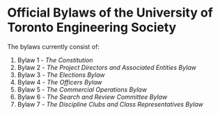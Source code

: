 # Official Bylaws of the University of Toronto Engineering Society

The bylaws currently consist of:
1. Bylaw 1 - *The Constitution*
2. Bylaw 2 - *The Project Directors and Associated Entities Bylaw*
3. Bylaw 3 - *The Elections Bylaw*
4. Bylaw 4 - *The Officers Bylaw*
5. Bylaw 5 - *The Commercial Operations Bylaw*
6. Bylaw 6 - *The Search and Review Committee Bylaw*
7. Bylaw 7 - *The Discipline Clubs and Class Representatives Bylaw*
